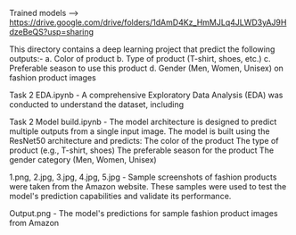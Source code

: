 Trained models --> https://drive.google.com/drive/folders/1dAmD4Kz_HmMJLq4JLWD3yAJ9HdzeBeQS?usp=sharing

This directory contains a deep learning project that predict the
following outputs:-
a. Color of product
b. Type of product (T-shirt, shoes, etc.)
c. Preferable season to use this product
d. Gender (Men, Women, Unisex) on fashion product images

Task 2 EDA.ipynb - A comprehensive Exploratory Data Analysis (EDA) was conducted to understand the dataset, including

Task 2 Model build.ipynb - The model architecture is designed to predict multiple outputs from a single input image. The model is built using the ResNet50 architecture and predicts:
                            The color of the product
                            The type of product (e.g., T-shirt, shoes)
                            The preferable season for the product
                            The gender category (Men, Women, Unisex)

1.png, 2.jpg, 3.jpg, 4.jpg, 5.jpg - Sample screenshots of fashion products were taken from the Amazon website. These samples were used to test the model's prediction capabilities and validate its performance.

Output.png - The model's predictions for sample fashion product images from Amazon

